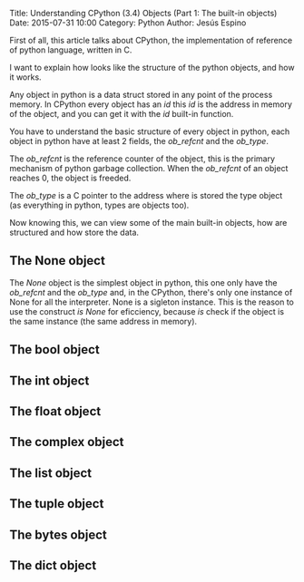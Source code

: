 Title: Understanding CPython (3.4) Objects (Part 1: The built-in objects)
Date: 2015-07-31 10:00
Category: Python
Author: Jesús Espino

First of all, this article talks about CPython, the implementation of reference
of python language, written in C.

I want to explain how looks like the structure of the python objects, and how
it works.

Any object in python is a data struct stored in any point of the process
memory. In CPython every object has an *id* this *id* is the address in memory
of the object, and you can get it with the *id* built-in function.

You have to understand the basic structure of every object in
python, each object in python have at least 2 fields, the *ob_refcnt* and the
*ob_type*.

The *ob_refcnt* is the reference counter of the object, this is the primary
mechanism of python garbage collection. When the *ob_refcnt* of an object
reaches 0, the object is freeded.

The *ob_type* is a C pointer to the address where is stored the type object (as
everything in python, types are objects too).

Now knowing this, we can view some of the main built-in objects, how are
structured and how store the data.

The None object
---------------

The *None* object is the simplest object in python, this one only have the
*ob_refcnt* and the *ob_type* and, in the CPython, there's only one instance of
None for all the interpreter. None is a sigleton instance. This is the reason
to use the construct *is* *None* for eficciency, because *is* check if the
object is the same instance (the same address in memory).

The bool object
---------------

The int object
--------------

The float object
----------------

The complex object
------------------

The list object
---------------

The tuple object
----------------

The bytes object
----------------

The dict object
---------------
